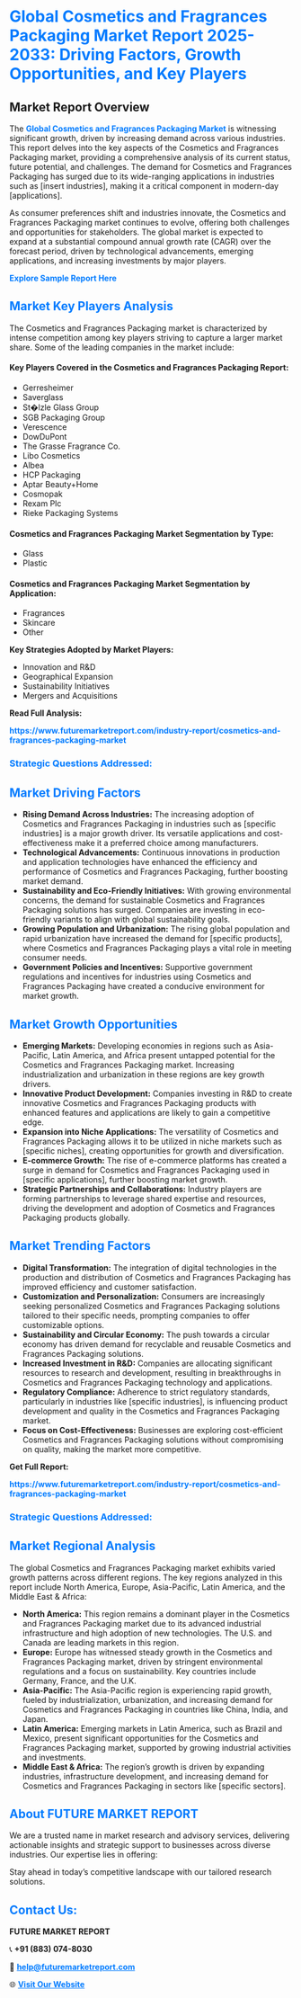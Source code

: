 <h1 style="color: #007BFF;">Global Cosmetics and Fragrances Packaging Market Report 2025-2033: Driving Factors, Growth Opportunities, and Key Players</h1>

<section id="overview">
<h2>Market Report Overview</h2>
<p>The <a href="https://www.futuremarketreport.com/industry-report/cosmetics-and-fragrances-packaging-market" style="color: #007BFF; text-decoration: none;"><strong>Global Cosmetics and Fragrances Packaging Market</strong></a> is witnessing significant growth, driven by increasing demand across various industries. This report delves into the key aspects of the Cosmetics and Fragrances Packaging market, providing a comprehensive analysis of its current status, future potential, and challenges. The demand for Cosmetics and Fragrances Packaging has surged due to its wide-ranging applications in industries such as [insert industries], making it a critical component in modern-day [applications].</p>
<p>As consumer preferences shift and industries innovate, the Cosmetics and Fragrances Packaging market continues to evolve, offering both challenges and opportunities for stakeholders. The global market is expected to expand at a substantial compound annual growth rate (CAGR) over the forecast period, driven by technological advancements, emerging applications, and increasing investments by major players.</p>
</section>

<section id="overview">
<p><a href="https://www.futuremarketreport.com/request-sample/reportId=46305" style="color: #007BFF; text-decoration: none;"><strong>Explore Sample Report Here</strong></a></p>
</section>

<section id="key-players">
<h2 style="color: #007BFF;">Market Key Players Analysis</h2>
<p>The Cosmetics and Fragrances Packaging market is characterized by intense competition among key players striving to capture a larger market share. Some of the leading companies in the market include:</p>
<h4>Key Players Covered in the Cosmetics and Fragrances Packaging Report:</h4>
<ul><li>Gerresheimer</li><li>Saverglass</li><li>St�lzle Glass Group</li><li>SGB Packaging Group</li><li>Verescence</li><li>DowDuPont</li><li>The Grasse Fragrance Co.</li><li>Libo Cosmetics</li><li>Albea</li><li>HCP Packaging</li><li>Aptar Beauty+Home</li><li>Cosmopak</li><li>Rexam Plc</li><li>Rieke Packaging Systems</li></ul>
<h4>Cosmetics and Fragrances Packaging Market Segmentation by Type:</h4>
<ul><li>Glass</li><li>Plastic</li></ul>

<h4>Cosmetics and Fragrances Packaging Market Segmentation by Application:</h4>
<ul><li>Fragrances</li><li>Skincare</li><li>Other</li></ul>
<p><strong>Key Strategies Adopted by Market Players:</strong></p>
<ul>
<li>Innovation and R&D</li>
<li>Geographical Expansion</li>
<li>Sustainability Initiatives</li>
<li>Mergers and Acquisitions</li>
</ul>
</section>

<section>
<p><strong>Read Full Analysis: </strong></p><a href="https://www.futuremarketreport.com/industry-report/cosmetics-and-fragrances-packaging-market" style="color: #007BFF; text-decoration: none;"><strong>https://www.futuremarketreport.com/industry-report/cosmetics-and-fragrances-packaging-market</strong></a>
<h3 style="color: #007BFF;">Strategic Questions Addressed:</h3>
</section>

<section id="driving-factors">
<h2 style="color: #007BFF;">Market Driving Factors</h2>
<ul>
<li><strong>Rising Demand Across Industries:</strong> The increasing adoption of Cosmetics and Fragrances Packaging in industries such as [specific industries] is a major growth driver. Its versatile applications and cost-effectiveness make it a preferred choice among manufacturers.</li>
<li><strong>Technological Advancements:</strong> Continuous innovations in production and application technologies have enhanced the efficiency and performance of Cosmetics and Fragrances Packaging, further boosting market demand.</li>
<li><strong>Sustainability and Eco-Friendly Initiatives:</strong> With growing environmental concerns, the demand for sustainable Cosmetics and Fragrances Packaging solutions has surged. Companies are investing in eco-friendly variants to align with global sustainability goals.</li>
<li><strong>Growing Population and Urbanization:</strong> The rising global population and rapid urbanization have increased the demand for [specific products], where Cosmetics and Fragrances Packaging plays a vital role in meeting consumer needs.</li>
<li><strong>Government Policies and Incentives:</strong> Supportive government regulations and incentives for industries using Cosmetics and Fragrances Packaging have created a conducive environment for market growth.</li>
</ul>
</section>

<section id="growth-opportunities">
<h2 style="color: #007BFF;">Market Growth Opportunities</h2>
<ul>
<li><strong>Emerging Markets:</strong> Developing economies in regions such as Asia-Pacific, Latin America, and Africa present untapped potential for the Cosmetics and Fragrances Packaging market. Increasing industrialization and urbanization in these regions are key growth drivers.</li>
<li><strong>Innovative Product Development:</strong> Companies investing in R&D to create innovative Cosmetics and Fragrances Packaging products with enhanced features and applications are likely to gain a competitive edge.</li>
<li><strong>Expansion into Niche Applications:</strong> The versatility of Cosmetics and Fragrances Packaging allows it to be utilized in niche markets such as [specific niches], creating opportunities for growth and diversification.</li>
<li><strong>E-commerce Growth:</strong> The rise of e-commerce platforms has created a surge in demand for Cosmetics and Fragrances Packaging used in [specific applications], further boosting market growth.</li>
<li><strong>Strategic Partnerships and Collaborations:</strong> Industry players are forming partnerships to leverage shared expertise and resources, driving the development and adoption of Cosmetics and Fragrances Packaging products globally.</li>
</ul>
</section>

<section id="trending-factors">
<h2 style="color: #007BFF;">Market Trending Factors</h2>
<ul>
<li><strong>Digital Transformation:</strong> The integration of digital technologies in the production and distribution of Cosmetics and Fragrances Packaging has improved efficiency and customer satisfaction.</li>
<li><strong>Customization and Personalization:</strong> Consumers are increasingly seeking personalized Cosmetics and Fragrances Packaging solutions tailored to their specific needs, prompting companies to offer customizable options.</li>
<li><strong>Sustainability and Circular Economy:</strong> The push towards a circular economy has driven demand for recyclable and reusable Cosmetics and Fragrances Packaging solutions.</li>
<li><strong>Increased Investment in R&D:</strong> Companies are allocating significant resources to research and development, resulting in breakthroughs in Cosmetics and Fragrances Packaging technology and applications.</li>
<li><strong>Regulatory Compliance:</strong> Adherence to strict regulatory standards, particularly in industries like [specific industries], is influencing product development and quality in the Cosmetics and Fragrances Packaging market.</li>
<li><strong>Focus on Cost-Effectiveness:</strong> Businesses are exploring cost-efficient Cosmetics and Fragrances Packaging solutions without compromising on quality, making the market more competitive.</li>
</ul>
</section>

<section>
<p><strong>Get Full Report: </strong></p><a href="https://www.futuremarketreport.com/industry-report/cosmetics-and-fragrances-packaging-market" style="color: #007BFF; text-decoration: none;"><strong>https://www.futuremarketreport.com/industry-report/cosmetics-and-fragrances-packaging-market</strong></a>
<h3 style="color: #007BFF;">Strategic Questions Addressed:</h3>
</section>


<section id="regional-analysis">
<h2 style="color: #007BFF;">Market Regional Analysis</h2>
<p>The global Cosmetics and Fragrances Packaging market exhibits varied growth patterns across different regions. The key regions analyzed in this report include North America, Europe, Asia-Pacific, Latin America, and the Middle East & Africa:</p>
<ul>
<li><strong>North America:</strong> This region remains a dominant player in the Cosmetics and Fragrances Packaging market due to its advanced industrial infrastructure and high adoption of new technologies. The U.S. and Canada are leading markets in this region.</li>
<li><strong>Europe:</strong> Europe has witnessed steady growth in the Cosmetics and Fragrances Packaging market, driven by stringent environmental regulations and a focus on sustainability. Key countries include Germany, France, and the U.K.</li>
<li><strong>Asia-Pacific:</strong> The Asia-Pacific region is experiencing rapid growth, fueled by industrialization, urbanization, and increasing demand for Cosmetics and Fragrances Packaging in countries like China, India, and Japan.</li>
<li><strong>Latin America:</strong> Emerging markets in Latin America, such as Brazil and Mexico, present significant opportunities for the Cosmetics and Fragrances Packaging market, supported by growing industrial activities and investments.</li>
<li><strong>Middle East & Africa:</strong> The region’s growth is driven by expanding industries, infrastructure development, and increasing demand for Cosmetics and Fragrances Packaging in sectors like [specific sectors].</li>
</ul>
</section>

<footer>
<h2 style="color: #007BFF;">About FUTURE MARKET REPORT</h2>
<p>We are a trusted name in market research and advisory services, delivering actionable insights and strategic support to businesses across diverse industries. Our expertise lies in offering:</p>

<p>Stay ahead in today’s competitive landscape with our tailored research solutions.</p>

<h2 style="color: #007BFF;">Contact Us:</h2>
<p><strong>FUTURE MARKET REPORT</strong></p>
<p>📞 <strong>+91 (883) 074-8030</strong></p>
<p>📧 <strong><a href="mailto:help@futuremarketreport.com" style="color: #007BFF;">help@futuremarketreport.com</a></strong></p>
<p>🌐 <strong><a href="https://www.futuremarketreport.com/" style="color: #007BFF;">Visit Our Website</a></strong></p>
</footer>